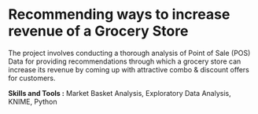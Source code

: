# Recommending ways to increase revenue of a Grocery Store

The project involves conducting a thorough analysis of Point of Sale (POS) Data for providing recommendations through which a grocery store can increase its revenue by coming up with attractive combo & discount offers for customers.

**Skills and Tools :** Market Basket Analysis, Exploratory Data Analysis, KNIME, Python
